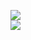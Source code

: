 [![](https://img.shields.io/badge/Made%20With-Github%20Spray-lightgrey.svg?style=for-the-badge&logo=github)](https://github.com/Annihil/github-spray#30923)  
[![](https://i.imgur.com/2DrTn0Z.gif)](https://github.com/Annihil/github-spray)